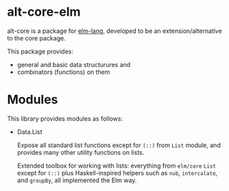 # alt-core-elm

alt-core is a package for [elm-lang](https://elm-lang.org/), developed to be an extension/alternative to the core package.

This package provides:
- general and basic data structurures and
- combinators (functions) on them


# Modules

This library provides modules as follows:

- Data.List

    Expose all standard list functions except for `(::)` from `List` module,
    and provides many other utility functions on lists.

    Extended toolbox for working with lists: everything from `elm/core`
	`List` except for `(::)` plus Haskell-inspired helpers such as
	`nub`, `intercalate`, and `groupBy`, all implemented the Elm way.


